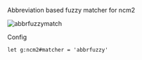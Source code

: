 Abbreviation based fuzzy matcher for ncm2

![abbrfuzzymatch](https://user-images.githubusercontent.com/4538941/42287336-84c4ba36-7fe8-11e8-8bca-e5ebe01eb672.png)

Config

```vim
let g:ncm2#matcher = 'abbrfuzzy'
```
